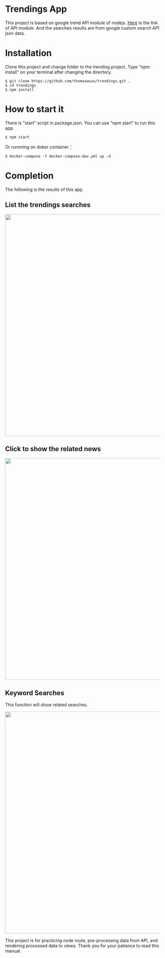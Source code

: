 # Trendings App
This project is based on google trend API module of nodejs. [Here](https://www.npmjs.com/package/google-trends-api) is the link of API module.
And the searches results are from google custom search API json data.

# Installation
Clone this project and change folder to the trending project. Type "npm install" on your terminal after changing the directory. 
```
$ git clone https://github.com/thomaswuuu/trendings.git .
$ cd trendings
$ npm install
```
# How to start it
There is "start" script in package.json. 
You can use "npm start" to run this app.
```
$ npm start
```
Or runnning on doker container：
```
$ docker-compose -f docker-compose-dev.yml up -d
```
# Completion
The following is the results of this app.
## List the trendings searches

<img src="https://github.com/thomaswuuu/trendings/assets/5268096/0fc5aadb-d224-4c1e-8fd8-2c80523768fe" width="720" />

## Click to show the related news
<img src="https://github.com/thomaswuuu/trendings/assets/5268096/60c0e59b-becd-4156-91e1-6f7e315245bd" width="720" />

## Keyword Searches
This function will show related searches.

<img src="https://github.com/thomaswuuu/trendings/assets/5268096/815741b1-669f-4424-bfc4-4e1ba9b58be9" width="720" >


This project is for practicing node route, pre-processing data from API, and rendering processed data to views. 
Thank you for your patience to read this manual.
